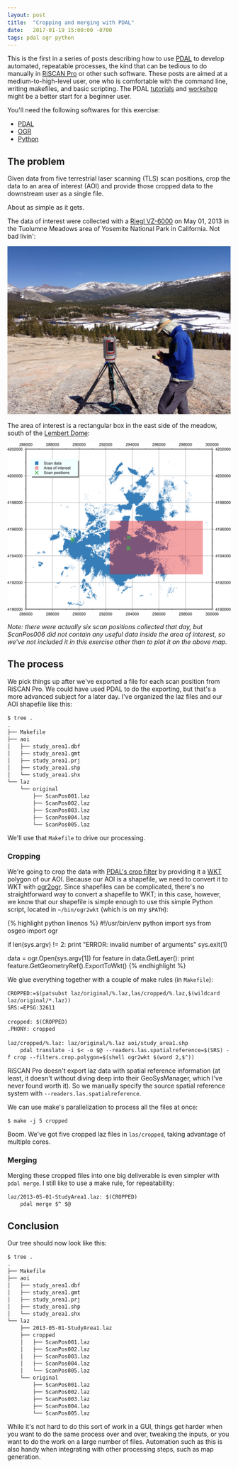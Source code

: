 ```yaml
---
layout: post
title:  "Cropping and merging with PDAL"
date:   2017-01-19 15:00:00 -0700
tags: pdal ogr python
---
```


This is the first in a series of posts describing how to use [PDAL](http://www.pdal.io/) to develop automated, repeatable processes, the kind that can be tedious to do manually in [RiSCAN Pro](http://www.riegl.com/products/software-packages/riscan-pro/) or other such software.
These posts are aimed at a medium-to-high-level user, one who is comfortable with the command line, writing makefiles, and basic scripting.
The PDAL [tutorials](http://www.pdal.io/tutorial/index.html) and [workshop](http://www.pdal.io/workshop/index.html) might be a better start for a beginner user.

You'll need the following softwares for this exercise:

- [PDAL](http://www.pdal.io/)
- [OGR](http://gdal.org/1.11/ogr/)
- [Python](https://www.python.org/)

## The problem

Given data from five terrestrial laser scanning (TLS) scan positions, crop the data to an area of interest (AOI) and provide those cropped data to the downstream user as a single file.

About as simple as it gets.

The data of interest were collected with a [Riegl VZ-6000](http://www.riegl.com/nc/products/terrestrial-scanning/produktdetail/product/scanner/33/) on May 01, 2013 in the Tuolumne Meadows area of Yosemite National Park in California.
Not bad livin':

![Tuolumne Meadows](/img/2013-05-01-tuolumne.jpg)

The area of interest is a rectangular box in the east side of the meadow, south of the [Lembert Dome](https://en.wikipedia.org/wiki/Lembert_Dome):

![Area of interest](/img/2013-05-01-tuolumne-aoi.png)

*Note: there were actually six scan positions collected that day, but ScanPos006 did not contain any useful data inside the area of interest, so we've not included it in this exercise other than to plot it on the above map.*

## The process

We pick things up after we've exported a file for each scan position from RiSCAN Pro.
We could have used PDAL to do the exporting, but that's a more advanced subject for a later day.
I've organized the laz files and our AOI shapefile like this:

```
$ tree .
.
├── Makefile
├── aoi
│   ├── study_area1.dbf
│   ├── study_area1.gmt
│   ├── study_area1.prj
│   ├── study_area1.shp
│   └── study_area1.shx
└── laz
    └── original
        ├── ScanPos001.laz
        ├── ScanPos002.laz
        ├── ScanPos003.laz
        ├── ScanPos004.laz
        └── ScanPos005.laz
```

We'll use that `Makefile` to drive our processing.

### Cropping

We're going to crop the data with [PDAL's crop filter](http://www.pdal.io/stages/filters.crop.html) by providing it a [WKT](https://en.wikipedia.org/wiki/Well-known_text) polygon of our AOI.
Because our AOI is a shapefile, we need to convert it to WKT with [ogr2ogr](http://www.gdal.org/ogr2ogr.html).
Since shapefiles can be complicated, there's no straightforward way to convert a shapefile to WKT; in this case, however, we know that our shapefile is simple enough to use this simple Python script, located in `~/bin/ogr2wkt` (which is on my `$PATH`):

{% highlight python linenos %}
#!/usr/bin/env python
import sys
from osgeo import ogr

if len(sys.argv) != 2:
    print "ERROR: invalid number of arguments"
    sys.exit(1)

data = ogr.Open(sys.argv[1])
for feature in data.GetLayer():
    print feature.GetGeometryRef().ExportToWkt()
{% endhighlight %}

We glue everything together with a couple of make rules (in `Makefile`):

```
CROPPED:=$(patsubst laz/original/%.laz,las/cropped/%.laz,$(wildcard laz/original/*.laz))
SRS:=EPSG:32611

cropped: $(CROPPED)
.PHONY: cropped

laz/cropped/%.laz: laz/original/%.laz aoi/study_area1.shp
    pdal translate -i $< -o $@ --readers.las.spatialreference=$(SRS) -f crop --filters.crop.polygon=$(shell ogr2wkt $(word 2,$^))
```

RiSCAN Pro doesn't export laz data with spatial reference information (at least, it doesn't without diving deep into their GeoSysManager, which I've never found worth it).
So we manually specify the source spatial reference system with `--readers.las.spatialreference`.

We can use make's parallelization to process all the files at once:

```
$ make -j 5 cropped
```

Boom.
We've got five cropped laz files in `las/cropped`, taking advantage of multiple cores.

### Merging

Merging these cropped files into one big deliverable is even simpler with `pdal merge`.
I still like to use a make rule, for repeatability:

```
laz/2013-05-01-StudyArea1.laz: $(CROPPED)
    pdal merge $^ $@
```

## Conclusion

Our tree should now look like this:

```
$ tree .
.
├── Makefile
├── aoi
│   ├── study_area1.dbf
│   ├── study_area1.gmt
│   ├── study_area1.prj
│   ├── study_area1.shp
│   └── study_area1.shx
└── laz
    ├── 2013-05-01-StudyArea1.laz
    ├── cropped
    │   ├── ScanPos001.laz
    │   ├── ScanPos002.laz
    │   ├── ScanPos003.laz
    │   ├── ScanPos004.laz
    │   └── ScanPos005.laz
    └── original
        ├── ScanPos001.laz
        ├── ScanPos002.laz
        ├── ScanPos003.laz
        ├── ScanPos004.laz
        └── ScanPos005.laz
```

While it's not hard to do this sort of work in a GUI, things get harder when you want to do the same process over and over, tweaking the inputs, or you want to do the work on a large number of files.
Automation such as this is also handy when integrating with other processing steps, such as map generation.
